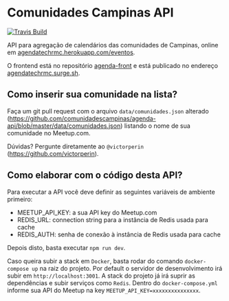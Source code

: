 # Comunidades Campinas API

[![Travis Build][travis-image]][travis-url]

API para agregação de calendários das comunidades de Campinas, online em [agendatechrmc.herokuapp.com/eventos](https://agendatechrmc.herokuapp.com/eventos).

O frontend está no repositório [agenda-front](https://github.com/comunidadescampinas/agenda-front) e está publicado no endereço [agendatechrmc.surge.sh](https://agendatechrmc.surge.sh/).

## Como inserir sua comunidade na lista?

Faça um git pull request com o arquivo `data/comunidades.json` alterado (https://github.com/comunidadescampinas/agenda-api/blob/master/data/comunidades.json) listando o nome de sua comunidade no Meetup.com.
 
Dúvidas? Pergunte diretamente ao `@victorperin` (https://github.com/victorperin).

## Como elaborar com o código desta API?

Para executar a API você deve definir as seguintes variáveis de ambiente primeiro:

* MEETUP_API_KEY: a sua API key do Meetup.com
* REDIS_URL: connection string para a instância de Redis usada para cache
* REDIS_AUTH: senha de conexão à instância de Redis usada para cache

Depois disto, basta executar `npm run dev`.

Caso queira subir a stack em `Docker`, basta rodar do comando `docker-compose up` na raiz do projeto. 
Por default o servidor de desenvolvimento irá subir em `http://localhost:3001`. 
A stack do projeto já irá suprir as dependências e subir serviços como `Redis`. 
Dentro do `docker-compose.yml` informe sua API do Meetup na key `MEETUP_API_KEY=xxxxxxxxxxxxxxx`.

[travis-url]: https://travis-ci.org/comunidadescampinas/agenda-api
[travis-image]: https://api.travis-ci.org/comunidadescampinas/agenda-api.svg
